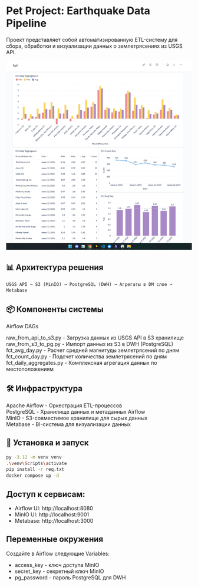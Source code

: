 # Pet Project: Earthquake Data Pipeline
Проект представляет собой автоматизированную ETL-систему для сбора, обработки и визуализации данных о землетрясениях из USGS API.  

![Earthquake Dashboard](images/dashboard.png)  

## 📊 Архитектура решения

```plaintext
USGS API → S3 (MinIO) → PostgreSQL (DWH) → Агрегаты в DM слое → Metabase
```

## 📦 Компоненты системы

Airflow DAGs  
  
raw_from_api_to_s3.py - Загрузка данных из USGS API в S3 хранилище  
raw_from_s3_to_pg.py - Импорт данных из S3 в DWH (PostgreSQL)  
fct_avg_day.py - Расчет средней магнитуды землетрясений по дням  
fct_count_day.py - Подсчет количества землетрясений по дням  
fct_daily_aggregates.py - Комплексная агрегация данных по местоположениям  

## 🛠️ Инфраструктура

Apache Airflow - Оркестрация ETL-процессов  
PostgreSQL - Хранилище данных и метаданных Airflow  
MinIO - S3-совместимое хранилище для сырых данных  
Metabase - BI-система для визуализации данных  

## 🚀 Установка и запуск

```bash
py -3.12 -m venv venv
.\venv\Scripts\activate
pip install -r req.txt
docker compose up -d
```

## Доступ к сервисам:

* Airflow UI: http://localhost:8080  
* MinIO UI: http://localhost:9001  
* Metabase: http://localhost:3000  

## Переменные окружения

Создайте в Airflow следующие Variables:  
* access_key - ключ доступа MinIO  
* secret_key - секретный ключ MinIO  
* pg_password - пароль PostgreSQL для DWH  
